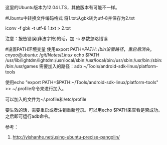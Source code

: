这里的Ubuntu版本为12.04 LTS，其他版本有可能不一样。

#Ubuntu中转换文件编码格式
将1.txt从gbk转为utf-8并保存为2.txt

iconv -f gbk -t utf-8 1.txt > 2.txt

注意：报告错误(非法字符)的话，加 -c 参数忽略错误

#设置PATH环境变量
使用export PATH=$PATH:~/bin设置路径，重启后消失。
cnyao@ubuntu:~/git/Notes/Linux$ echo $PATH
/usr/lib/lightdm/lightdm:/usr/local/sbin:/usr/local/bin:/usr/sbin:/usr/bin:/sbin:/bin:/usr/games
需要加入的路径：adb
~/Tools/android-sdk-linux/platform-tools

使用echo "export PATH=$PATH:~/Tools/android-sdk-linux/platform-tools" >> ~/.profile命令来进行加入。

可以加入的文件为~/.profile和/etc/profile

要生效的话，需要重启或者注销重新登录。可以用echo $PATH来查看是否成功。
之后即可运行adb命令。

参考：

1. http://yishanhe.net/using-ubuntu-precise-pangolin/
